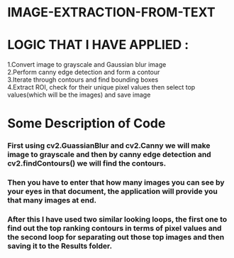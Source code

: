 # IMAGE-EXTRACTION-FROM-TEXT
# LOGIC THAT I HAVE APPLIED :
1.Convert image to grayscale and Gaussian blur image
<br />2.Perform canny edge detection and form a contour
<br />3.Iterate through contours and find bounding boxes
<br />4.Extract ROI, check for their unique pixel values then select top values(which will be the images) and save image
<br />

# Some Description of Code
### First using cv2.GuassianBlur and cv2.Canny we will make image to grayscale and then by canny edge detection and cv2.findContours() we will find the contours.

### Then you have to enter that how many images you can see by your eyes in that document, the application will provide you that many images at end.

### After this I have used two similar looking loops, the first one to find out the top ranking contours in terms of pixel values and the second loop for separating out those top images and then saving it to the Results folder.
